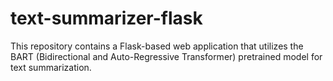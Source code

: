 # text-summarizer-flask
This repository contains a Flask-based web application that utilizes the BART (Bidirectional and Auto-Regressive Transformer) pretrained model for text summarization. 

